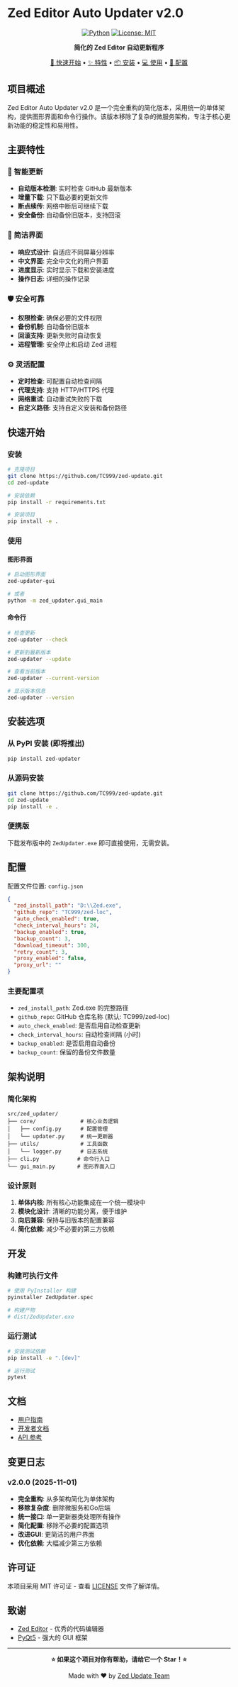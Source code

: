 # Zed Editor Auto Updater v2.0

<div align="center">

[![Python](https://img.shields.io/badge/Python-3.8+-blue.svg)](https://python.org)
[![License: MIT](https://img.shields.io/badge/License-MIT-yellow.svg)](https://opensource.org/licenses/MIT)

**简化的 Zed Editor 自动更新程序**

[🚀 快速开始](#快速开始) • [✨ 特性](#特性) • [📦 安装](#安装) • [💻 使用](#使用) • [🔧 配置](#配置)

</div>

## 项目概述

Zed Editor Auto Updater v2.0 是一个完全重构的简化版本，采用统一的单体架构，提供图形界面和命令行操作。该版本移除了复杂的微服务架构，专注于核心更新功能的稳定性和易用性。

## 主要特性

### 🔄 智能更新
- **自动版本检测**: 实时检查 GitHub 最新版本
- **增量下载**: 只下载必要的更新文件
- **断点续传**: 网络中断后可继续下载
- **安全备份**: 自动备份旧版本，支持回滚

### 🎨 简洁界面
- **响应式设计**: 自适应不同屏幕分辨率
- **中文界面**: 完全中文化的用户界面
- **进度显示**: 实时显示下载和安装进度
- **操作日志**: 详细的操作记录

### 🛡️ 安全可靠
- **权限检查**: 确保必要的文件权限
- **备份机制**: 自动备份旧版本
- **回滚支持**: 更新失败时自动恢复
- **进程管理**: 安全停止和启动 Zed 进程

### ⚙️ 灵活配置
- **定时检查**: 可配置自动检查间隔
- **代理支持**: 支持 HTTP/HTTPS 代理
- **网络重试**: 自动重试失败的下载
- **自定义路径**: 支持自定义安装和备份路径

## 快速开始

### 安装

```bash
# 克隆项目
git clone https://github.com/TC999/zed-update.git
cd zed-update

# 安装依赖
pip install -r requirements.txt

# 安装项目
pip install -e .
```

### 使用

#### 图形界面
```bash
# 启动图形界面
zed-updater-gui

# 或者
python -m zed_updater.gui_main
```

#### 命令行
```bash
# 检查更新
zed-updater --check

# 更新到最新版本
zed-updater --update

# 查看当前版本
zed-updater --current-version

# 显示版本信息
zed-updater --version
```

## 安装选项

### 从 PyPI 安装 (即将推出)
```bash
pip install zed-updater
```

### 从源码安装
```bash
git clone https://github.com/TC999/zed-update.git
cd zed-update
pip install -e .
```

### 便携版
下载发布版中的 `ZedUpdater.exe` 即可直接使用，无需安装。

## 配置

配置文件位置: `config.json`

```json
{
  "zed_install_path": "D:\\Zed.exe",
  "github_repo": "TC999/zed-loc",
  "auto_check_enabled": true,
  "check_interval_hours": 24,
  "backup_enabled": true,
  "backup_count": 3,
  "download_timeout": 300,
  "retry_count": 3,
  "proxy_enabled": false,
  "proxy_url": ""
}
```

### 主要配置项

- `zed_install_path`: Zed.exe 的完整路径
- `github_repo`: GitHub 仓库名称 (默认: TC999/zed-loc)
- `auto_check_enabled`: 是否启用自动检查更新
- `check_interval_hours`: 自动检查间隔 (小时)
- `backup_enabled`: 是否启用自动备份
- `backup_count`: 保留的备份文件数量

## 架构说明

### 简化架构
```
src/zed_updater/
├── core/              # 核心业务逻辑
│   ├── config.py      # 配置管理
│   └── updater.py     # 统一更新器
├── utils/             # 工具函数
│   └── logger.py      # 日志系统
├── cli.py            # 命令行入口
└── gui_main.py       # 图形界面入口
```

### 设计原则
1. **单体内核**: 所有核心功能集成在一个统一模块中
2. **模块化设计**: 清晰的功能分离，便于维护
3. **向后兼容**: 保持与旧版本的配置兼容
4. **简化依赖**: 减少不必要的第三方依赖

## 开发

### 构建可执行文件
```bash
# 使用 PyInstaller 构建
pyinstaller ZedUpdater.spec

# 构建产物
# dist/ZedUpdater.exe
```

### 运行测试
```bash
# 安装测试依赖
pip install -e ".[dev]"

# 运行测试
pytest
```

## 文档

- [用户指南](docs/USER_GUIDE.md)
- [开发者文档](docs/DEVELOPER.md)
- [API 参考](docs/API.md)

## 变更日志

### v2.0.0 (2025-11-01)
- **完全重构**: 从多架构简化为单体架构
- **移除复杂度**: 删除微服务和Go后端
- **统一接口**: 单一更新器类处理所有操作
- **简化配置**: 移除不必要的配置选项
- **改进GUI**: 更简洁的用户界面
- **优化依赖**: 大幅减少第三方依赖

## 许可证

本项目采用 MIT 许可证 - 查看 [LICENSE](LICENSE) 文件了解详情。

## 致谢

- [Zed Editor](https://zed.dev/) - 优秀的代码编辑器
- [PyQt5](https://www.riverbankcomputing.com/software/pyqt/) - 强大的 GUI 框架

---

<div align="center">

**⭐ 如果这个项目对你有帮助，请给它一个 Star！⭐**

Made with ❤️ by [Zed Update Team](https://github.com/TC999/zed-update)

</div>